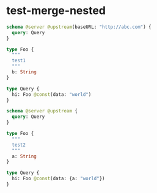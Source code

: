 # test-merge-nested

```graphql @server
schema @server @upstream(baseURL: "http://abc.com") {
  query: Query
}

type Foo {
  """
  test1
  """
  b: String
}

type Query {
  hi: Foo @const(data: "world")
}
```

```graphql @server
schema @server @upstream {
  query: Query
}

type Foo {
  """
  test2
  """
  a: String
}

type Query {
  hi: Foo @const(data: {a: "world"})
}
```
